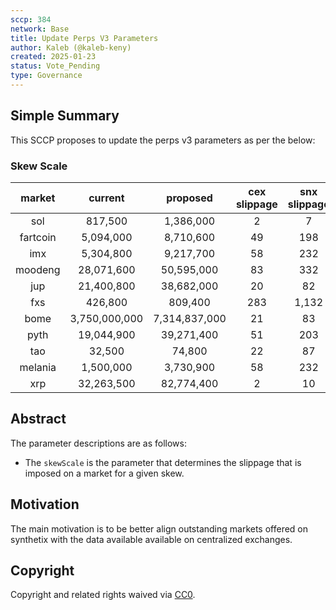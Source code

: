 ```yaml
---
sccp: 384
network: Base
title: Update Perps V3 Parameters
author: Kaleb (@kaleb-keny)
created: 2025-01-23
status: Vote_Pending
type: Governance
---
```


## Simple Summary

This SCCP proposes to update the perps v3 parameters as per the below:

### Skew Scale

| **market** |  **current**  |  **proposed** | **cex slippage** | **snx slippage** |
|:----------:|:-------------:|:-------------:|:----------------:|:----------------:|
|     sol    |    817,500    |   1,386,000   |         2        |         7        |
|  fartcoin  |   5,094,000   |   8,710,600   |        49        |        198       |
|     imx    |   5,304,800   |   9,217,700   |        58        |        232       |
|   moodeng  |   28,071,600  |   50,595,000  |        83        |        332       |
|     jup    |   21,400,800  |   38,682,000  |        20        |        82        |
|     fxs    |    426,800    |    809,400    |        283       |       1,132      |
|    bome    | 3,750,000,000 | 7,314,837,000 |        21        |        83        |
|    pyth    |   19,044,900  |   39,271,400  |        51        |        203       |
|     tao    |     32,500    |     74,800    |        22        |        87        |
|   melania  |   1,500,000   |   3,730,900   |        58        |        232       |
|     xrp    |   32,263,500  |   82,774,400  |         2        |        10        |


## Abstract


The parameter descriptions are as follows:
- The `skewScale` is the parameter that determines the slippage that is imposed on a market for a given skew.

## Motivation

The main motivation is to be better align outstanding markets offered on synthetix with the data available available on centralized exchanges. 

## Copyright

Copyright and related rights waived via [CC0](https://creativecommons.org/publicdomain/zero/1.0/).
